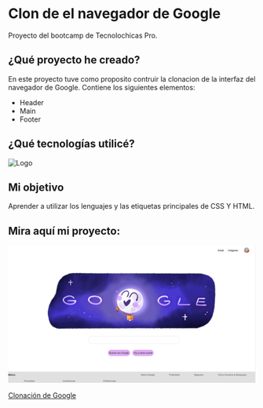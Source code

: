 # Clon de el navegador de Google
Proyecto del bootcamp de Tecnolochicas Pro.

## ¿Qué proyecto he creado?

En este proyecto tuve como proposito contruir la clonacion de la interfaz del navegador de Google.
Contiene los siguientes elementos:

* Header
* Main
* Footer 

## ¿Qué tecnologías utilicé?

![Logo](https://img-c.udemycdn.com/course/750x422/814594_15eb_4.jpg)

## Mi objetivo
Aprender a utilizar los lenguajes y las etiquetas principales de CSS Y HTML.

## Mira aquí mi proyecto: 
![Captura](captura_clon_tecno.png)

[Clonación de Google](https://heidyvaldelamar.github.io/googleclon_tecnopro/)


